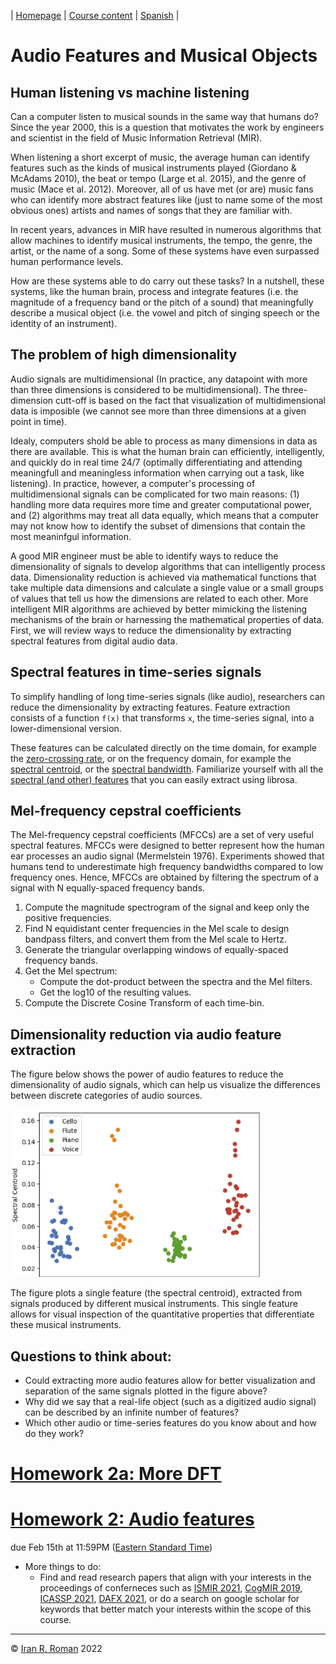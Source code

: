 | [Homepage](https://dl4genaudio.github.io) | [Course content](https://dl4genaudio.github.io/#course-content) | [Spanish](https://dl4genaudio-github-io.translate.goog/features/?_x_tr_sl=auto&_x_tr_tl=es&_x_tr_hl=en-US&_x_tr_pto=wapp) |
# Audio Features and Musical Objects

## Human listening vs machine listening

Can a computer listen to musical sounds in the same way that humans do? Since the year 2000, this is a question that motivates the work by engineers and scientist in the field of Music Information Retrieval (MIR).

When listening a short excerpt of music, the average human can identify features such as the kinds of musical instruments played (Giordano & McAdams 2010), the beat or tempo (Large et al. 2015), and the genre of music (Mace et al. 2012). Moreover, all of us have met (or are) music fans who can identify more abstract features like (just to name some of the most obvious ones) artists and names of songs that they are familiar with.

In recent years, advances in MIR have resulted in numerous algorithms that allow machines to identify musical instruments, the tempo, the genre, the artist, or the name of a song. Some of these systems have even surpassed human performance levels.

How are these systems able to do carry out these tasks? In a nutshell, these systems, like the human brain, process and integrate features (i.e. the magnitude of a frequency band or the pitch of a sound) that meaningfully describe a musical object (i.e. the vowel and pitch of singing speech or the identity of an instrument).


## The problem of high dimensionality 

Audio signals are multidimensional (In practice, any datapoint with more than three dimensions is considered to be multidimensional). The three-dimension cutt-off is based on the fact that visualization of multidimensional data is imposible (we cannot see more than three dimensions at a given point in time).

Idealy, computers shold be able to process as many dimensions in data as there are available. This is what the human brain can efficiently, intelligently, and quickly do in real time 24/7 (optimally differentiating and attending meaningfull and meaningless information when carrying out a task, like listening). In practice, however, a computer's processing of multidimensional signals can be complicated for two main reasons: (1) handling more data requires more time and greater computational power, and (2) algorithms may treat all data equally, which means that a computer may not know how to identify the subset of dimensions that contain the most meaninfgul information.

A good MIR engineer must be able to identify ways to reduce the dimensionality of signals to develop algorithms that can intelligently process data. Dimensionality reduction is achieved via mathematical functions that take multiple data dimensions and calculate a single value or a small groups of values that tell us how the dimensions are related to each other. More intelligent MIR algorithms are achieved by better mimicking the listening mechanisms of the brain or harnessing the mathematical properties of data. First, we will review ways to reduce the dimensionality by extracting spectral features from digital audio data.

## Spectral features in time-series signals 

To simplify handling of long time-series signals (like audio), researchers can reduce the dimensionality by extracting features. Feature extraction consists of a function `f(x)` that transforms `x`, the time-series signal, into a lower-dimensional version. 

These features can be calculated directly on the time domain, for example the [zero-crossing rate](https://librosa.org/doc/main/generated/librosa.feature.zero_crossing_rate.html), or on the frequency domain, for example the [spectral centroid](https://librosa.org/doc/main/generated/librosa.feature.spectral_centroid.html), or the [spectral bandwidth](https://librosa.org/doc/main/generated/librosa.feature.spectral_bandwidth.html). Familiarize yourself with all the [spectral (and other) features](https://librosa.org/doc/main/feature.html#spectral-features) that you can easily extract using librosa.

## Mel-frequency cepstral coefficients

The Mel-frequency cepstral coefficients (MFCCs) are a set of very useful spectral features. MFCCs were designed to better represent how the human ear processes an audio signal (Mermelstein 1976). Experiments showed that humans tend to underestimate high frequency bandwidths compared to low frequency ones. Hence, MFCCs are obtained by filtering the spectrum of a signal with N equally-spaced frequency bands.

1. Compute the magnitude spectrogram of the signal and keep only the positive frequencies.
2. Find N equidistant center frequencies in the Mel scale to design bandpass filters, and convert them from the Mel scale to Hertz.
3. Generate the triangular overlapping windows of equally-spaced frequency bands.
4. Get the Mel spectrum: 
    * Compute the dot-product between the spectra and the Mel filters.
    * Get the log10 of the resulting values.
5. Compute the Discrete Cosine Transform of each time-bin.

## Dimensionality reduction via audio feature extraction

The figure below shows the power of audio features to reduce the dimensionality of audio signals, which can help us visualize the differences between discrete categories of audio sources.

<img src="../assets/centroid_instruments.png" alt="drawing" width="400"/>

The figure plots a single feature (the spectral centroid), extracted from signals produced by different musical instruments. This single feature allows for visual inspection of the quantitative properties that differentiate these musical instruments.


## Questions to think about:

* Could extracting more audio features allow for better visualization and separation of the same signals plotted in the figure above?
* Why did we say that a real-life object (such as a digitized audio signal) can be described by an infinite number of features?
* Which other audio or time-series features do you know about and how do they work?

# [Homework 2a: More DFT](https://colab.research.google.com/github/dl4genaudio/assignments/blob/main/more_dft.ipynb)
# [Homework 2: Audio features](https://colab.research.google.com/github/dl4genaudio/assignments/blob/main/audio_features.ipynb)

due Feb 15th at 11:59PM ([Eastern Standard Time](https://www.timeanddate.com/time/zones/et))

* More things to do:
    * Find and read research papers that align with your interests in the proceedings of conferneces such as [ISMIR 2021](https://ismir2021.ismir.net/papers/), [CogMIR 2019](http://www.cogmir.org/wp-content/uploads/2019/08/CogMIR-2019-Program-Schedule.pdf), [ICASSP 2021](https://www.2021.ieeeicassp.org/2021.ieeeicassp.org/Papers/AcceptedPapers.html), [DAFX 2021](https://dafx2020.mdw.ac.at/proceedings/Proceedings_of_DAFx20in21.html), or do a search on google scholar for keywords that better match your interests within the scope of this course.

___

&copy; [Iran R. Roman](https://iranroman.github.io) 2022
